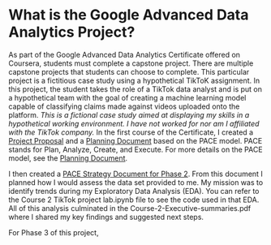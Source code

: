 # What is the Google Advanced Data Analytics Project?
As part of the Google Advanced Data Analytics Certificate offered on Coursera, students must complete a capstone project. There are multiple capstone projects that students can choose to complete. This particular project is a fictitious case study using a hypothetical TikToK assignment. In this project, the student takes the role of a TikTok data analyst and is put on a hypothetical team with the goal of creating a machine learning model capable of classifying claims made against videos uploaded onto the platform.
*This is a fictional case study aimed at displaying my skills in a hypothetical working environment. I have not worked for nor am I affiliated with the TikTok company.*
In the first course of the Certificate, I created a [Project Proposal](https://docs.google.com/document/d/1GTSt17KxEr1lU9-ps7b_h0s2-tseWWqzIZdxwNLVE8U/edit?tab=t.0#heading=h.ktz5mlu0b7kz) and a [Planning Document](https://docs.google.com/document/d/1X9ypk4f4lU6ee92UevrKcBM6mccnGf3ZlAuOeJYlnFU/edit?tab=t.0) based on the PACE model.
PACE stands for Plan, Analyze, Create, and Execute. For more details on the PACE model, see the [Planning Document](https://docs.google.com/document/d/1X9ypk4f4lU6ee92UevrKcBM6mccnGf3ZlAuOeJYlnFU/edit?tab=t.0).

I then created a [PACE Strategy Document for Phase 2](https://docs.google.com/document/d/1ZjLdQcsUV-_tvo2EnQoAqq44hAL1uiiRqwz04O-HJU4/edit?usp=sharing). From this document I planned how I would assess the data set provided to me. My mission was to identify trends during my Exploratory Data Analysis (EDA). You can refer to the Course 2 TikTok project lab.ipynb file to see the code used in that EDA. All of this analysis culminated in the Course-2-Executive-summaries.pdf where I shared my key findings and suggested next steps.

For Phase 3 of this project,
